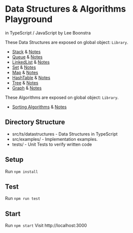 # Data Structures & Algorithms Playground
in TypeScript / JavaScript by Lee Boonstra

These Data Structures are exposed on global object: `Library`.

* [Stack](https://github.com/savelee/js-datastructures-algorithms/blob/master/src/ts/datastructures/Stack.ts) & [Notes](https://github.com/savelee/js-datastructures-algorithms/blob/master/study/stack.md)
* [Queue](https://github.com/savelee/js-datastructures-algorithms/blob/master/src/ts/datastructures/Queue.ts) & [Notes](https://github.com/savelee/js-datastructures-algorithms/blob/master/study/queue.md)
* [LinkedList](https://github.com/savelee/js-datastructures-algorithms/blob/master/src/ts/datastructures/LinkedList.ts) & [Notes](https://github.com/savelee/js-datastructures-algorithms/blob/master/study/linkedlist.md)
* [Set](https://github.com/savelee/js-datastructures-algorithms/blob/master/src/ts/datastructures/Set.ts) & [Notes](https://github.com/savelee/js-datastructures-algorithms/blob/master/study/set.md)
* [Map](https://github.com/savelee/js-datastructures-algorithms/blob/master/src/ts/datastructures/Map.ts) & [Notes](https://github.com/savelee/js-datastructures-algorithms/blob/master/study/map.md)
* [HashTable](https://github.com/savelee/js-datastructures-algorithms/blob/master/src/ts/datastructures/HashTable.ts) & [Notes](https://github.com/savelee/js-datastructures-algorithms/blob/master/study/hashtable.md)
* [Tree](https://github.com/savelee/js-datastructures-algorithms/blob/master/src/ts/datastructures/Tree.ts) & [Notes](https://github.com/savelee/js-datastructures-algorithms/blob/master/study/tree.md)
* [Graph](https://github.com/savelee/js-datastructures-algorithms/blob/master/src/ts/datastructures/Graph.ts) & [Notes](https://github.com/savelee/js-datastructures-algorithms/blob/master/study/graph.md)

These Algorithms are exposed on global object: `Library`.

* [Sorting Algorithms](https://github.com/savelee/js-datastructures-algorithms/blob/master/src/ts/algorithms/Sorters.ts) & [Notes](https://github.com/savelee/js-datastructures-algorithms/blob/master/study/sorting.md)

## Directory Structure

* src/ts/datastructures - Data Structures in TypeScript
* src/examples/ - Implementation examples. 
* tests/ - Unit Tests to verify written code

## Setup

Run `npm install`

## Test

Run `npm run test`

## Start

Run `npm start`
Visit http://localhost:3000



